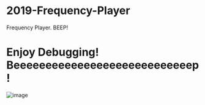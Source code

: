 # 2019-Frequency-Player
Frequency Player. BEEP!

# Enjoy Debugging! Beeeeeeeeeeeeeeeeeeeeeeeeeeeep!

![image](https://user-images.githubusercontent.com/67571491/86527575-28cf2200-bedb-11ea-9a31-d354e98d3944.png)
